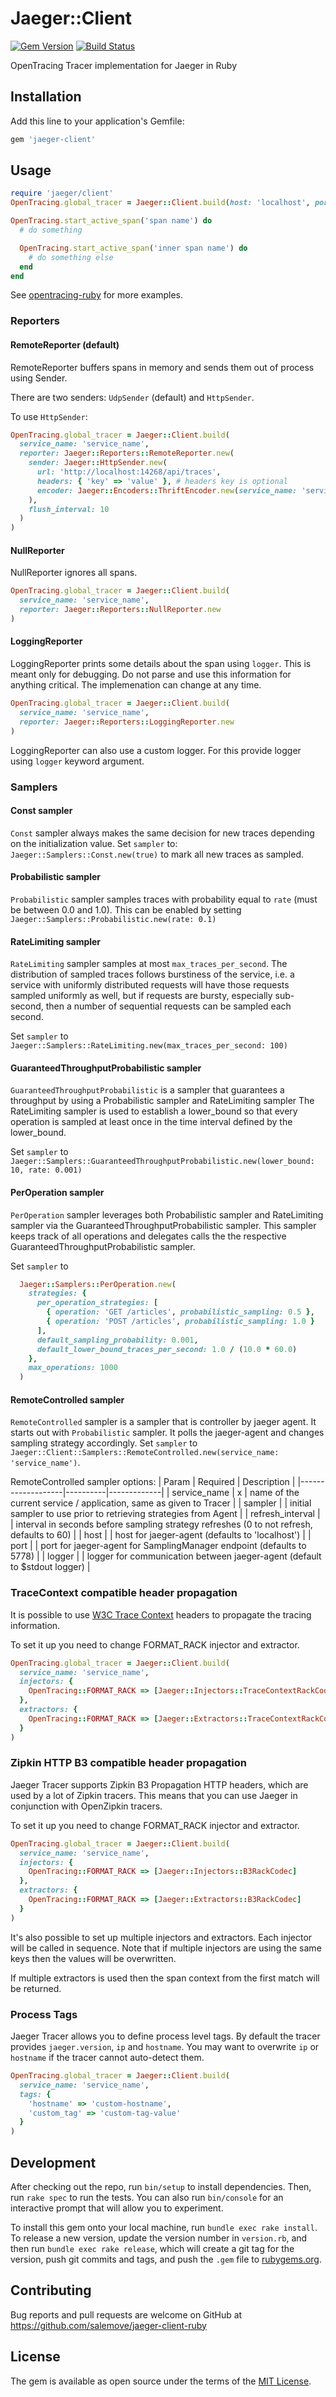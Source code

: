 Jaeger::Client
================
[![Gem Version](https://badge.fury.io/rb/jaeger-client.svg)](https://rubygems.org/gems/jaeger-client)
[![Build Status](https://travis-ci.org/salemove/jaeger-client-ruby.svg)](https://travis-ci.org/salemove/jaeger-client-ruby)

OpenTracing Tracer implementation for Jaeger in Ruby

## Installation

Add this line to your application's Gemfile:

```ruby
gem 'jaeger-client'
```

## Usage

```ruby
require 'jaeger/client'
OpenTracing.global_tracer = Jaeger::Client.build(host: 'localhost', port: 6831, service_name: 'echo')

OpenTracing.start_active_span('span name') do
  # do something

  OpenTracing.start_active_span('inner span name') do
    # do something else
  end
end
```

See [opentracing-ruby](https://github.com/opentracing/opentracing-ruby) for more examples.

### Reporters

#### RemoteReporter (default)

RemoteReporter buffers spans in memory and sends them out of process using Sender.

There are two senders: `UdpSender` (default) and `HttpSender`.

To use `HttpSender`:

```ruby
OpenTracing.global_tracer = Jaeger::Client.build(
  service_name: 'service_name',
  reporter: Jaeger::Reporters::RemoteReporter.new(
    sender: Jaeger::HttpSender.new(
      url: 'http://localhost:14268/api/traces',
      headers: { 'key' => 'value' }, # headers key is optional
      encoder: Jaeger::Encoders::ThriftEncoder.new(service_name: 'service_name')
    ),
    flush_interval: 10
  )
)
```

#### NullReporter

NullReporter ignores all spans.

```ruby
OpenTracing.global_tracer = Jaeger::Client.build(
  service_name: 'service_name',
  reporter: Jaeger::Reporters::NullReporter.new
)
```

#### LoggingReporter

LoggingReporter prints some details about the span using `logger`. This is meant only for debugging. Do not parse and use this information for anything critical. The implemenation can change at any time.

```ruby
OpenTracing.global_tracer = Jaeger::Client.build(
  service_name: 'service_name',
  reporter: Jaeger::Reporters::LoggingReporter.new
)
```

LoggingReporter can also use a custom logger. For this provide logger using `logger` keyword argument.

### Samplers

#### Const sampler

`Const` sampler always makes the same decision for new traces depending on the initialization value. Set `sampler` to: `Jaeger::Samplers::Const.new(true)` to mark all new traces as sampled.

#### Probabilistic sampler

`Probabilistic` sampler samples traces with probability equal to `rate` (must be between 0.0 and 1.0). This can be enabled by setting `Jaeger::Samplers::Probabilistic.new(rate: 0.1)`

#### RateLimiting sampler

`RateLimiting` sampler samples at most `max_traces_per_second`. The distribution of sampled traces follows burstiness of the service, i.e. a service with uniformly distributed requests will have those requests sampled uniformly as well, but if requests are bursty, especially sub-second, then a number of sequential requests can be sampled each second.

Set `sampler` to `Jaeger::Samplers::RateLimiting.new(max_traces_per_second: 100)`

#### GuaranteedThroughputProbabilistic sampler

`GuaranteedThroughputProbabilistic` is a sampler that guarantees a throughput by using a Probabilistic sampler and RateLimiting sampler The RateLimiting sampler is used to establish a lower_bound so that every operation is sampled at least once in the time interval defined by the lower_bound.

Set `sampler` to `Jaeger::Samplers::GuaranteedThroughputProbabilistic.new(lower_bound: 10, rate: 0.001)`

#### PerOperation sampler

`PerOperation` sampler leverages both Probabilistic sampler and RateLimiting sampler via the GuaranteedThroughputProbabilistic sampler. This sampler keeps track of all operations and delegates calls the the respective GuaranteedThroughputProbabilistic sampler.

Set `sampler` to
```ruby
  Jaeger::Samplers::PerOperation.new(
    strategies: {
      per_operation_strategies: [
        { operation: 'GET /articles', probabilistic_sampling: 0.5 },
        { operation: 'POST /articles', probabilistic_sampling: 1.0 }
      ],
      default_sampling_probability: 0.001,
      default_lower_bound_traces_per_second: 1.0 / (10.0 * 60.0)
    },
    max_operations: 1000
  )
```

#### RemoteControlled sampler

`RemoteControlled` sampler is a sampler that is controller by jaeger agent. It starts out with `Probabilistic` sampler. It polls the jaeger-agent and changes sampling strategy accordingly. Set `sampler` to `Jaeger::Client::Samplers::RemoteControlled.new(service_name: 'service_name')`.

RemoteControlled sampler options:
| Param             | Required | Description |
|-------------------|----------|-------------|
| service_name      | x | name of the current service / application, same as given to Tracer |
| sampler           |   | initial sampler to use prior to retrieving strategies from Agent |
| refresh_interval  |   | interval in seconds before sampling strategy refreshes (0 to not refresh, defaults to 60) |
| host              |   | host for jaeger-agent (defaults to 'localhost') |
| port              |   | port for jaeger-agent for SamplingManager endpoint (defaults to 5778) |
| logger            |   | logger for communication between jaeger-agent (default to $stdout logger) |

### TraceContext compatible header propagation

It is possible to use [W3C Trace Context](https://www.w3.org/TR/trace-context/#overview) headers to propagate the tracing information.

To set it up you need to change FORMAT_RACK injector and extractor.

```ruby
OpenTracing.global_tracer = Jaeger::Client.build(
  service_name: 'service_name',
  injectors: {
    OpenTracing::FORMAT_RACK => [Jaeger::Injectors::TraceContextRackCodec]
  },
  extractors: {
    OpenTracing::FORMAT_RACK => [Jaeger::Extractors::TraceContextRackCodec]
  }
)
```

### Zipkin HTTP B3 compatible header propagation

Jaeger Tracer supports Zipkin B3 Propagation HTTP headers, which are used by a lot of Zipkin tracers. This means that you can use Jaeger in conjunction with OpenZipkin tracers.

To set it up you need to change FORMAT_RACK injector and extractor.

```ruby
OpenTracing.global_tracer = Jaeger::Client.build(
  service_name: 'service_name',
  injectors: {
    OpenTracing::FORMAT_RACK => [Jaeger::Injectors::B3RackCodec]
  },
  extractors: {
    OpenTracing::FORMAT_RACK => [Jaeger::Extractors::B3RackCodec]
  }
)
```

It's also possible to set up multiple injectors and extractors. Each injector will be called in sequence. Note that if multiple injectors are using the same keys then the values will be overwritten.

If multiple extractors is used then the span context from the first match will be returned.

### Process Tags

Jaeger Tracer allows you to define process level tags. By default the tracer provides `jaeger.version`, `ip` and `hostname`. You may want to overwrite `ip` or `hostname` if the tracer cannot auto-detect them.

```ruby
OpenTracing.global_tracer = Jaeger::Client.build(
  service_name: 'service_name',
  tags: {
    'hostname' => 'custom-hostname',
    'custom_tag' => 'custom-tag-value'
  }
)
```

## Development

After checking out the repo, run `bin/setup` to install dependencies. Then, run `rake spec` to run the tests. You can also run `bin/console` for an interactive prompt that will allow you to experiment.

To install this gem onto your local machine, run `bundle exec rake install`. To release a new version, update the version number in `version.rb`, and then run `bundle exec rake release`, which will create a git tag for the version, push git commits and tags, and push the `.gem` file to [rubygems.org](https://rubygems.org).

## Contributing

Bug reports and pull requests are welcome on GitHub at https://github.com/salemove/jaeger-client-ruby


## License

The gem is available as open source under the terms of the [MIT License](http://opensource.org/licenses/MIT).

